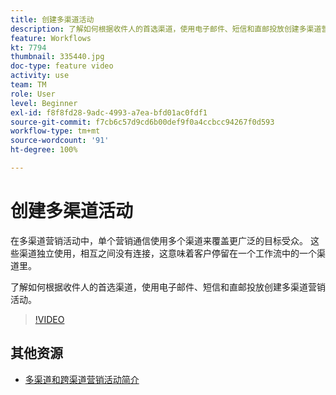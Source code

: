 ```yaml
---
title: 创建多渠道活动
description: 了解如何根据收件人的首选渠道，使用电子邮件、短信和直邮投放创建多渠道营销活动。
feature: Workflows
kt: 7794
thumbnail: 335440.jpg
doc-type: feature video
activity: use
team: TM
role: User
level: Beginner
exl-id: f8f8fd28-9adc-4993-a7ea-bfd01ac0fdf1
source-git-commit: f7cb6c57d9cd6b00def9f0a4ccbcc94267f0d593
workflow-type: tm+mt
source-wordcount: '91'
ht-degree: 100%

---
```


# 创建多渠道活动

在多渠道营销活动中，单个营销通信使用多个渠道来覆盖更广泛的目标受众。 这些渠道独立使用，相互之间没有连接，这意味着客户停留在一个工作流中的一个渠道里。

了解如何根据收件人的首选渠道，使用电子邮件、短信和直邮投放创建多渠道营销活动。

>[!VIDEO](https://video.tv.adobe.com/v/335440?quality=12)

## 其他资源

* [多渠道和跨渠道营销活动简介](/help/orchestrate-campaigns/introduction-to-cross-and-multi-channel-campaigns.md)
